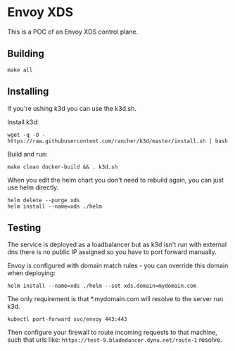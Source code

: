 # Envoy XDS

This is a POC of an Envoy XDS control plane.


## Building
```
make all
```

## Installing
If you're ushing k3d you can use the k3d.sh.

Install k3d:
```
wget -q -O - https://raw.githubusercontent.com/rancher/k3d/master/install.sh | bash
```

Build and run:
```
make clean docker-build && . k3d.sh
```

When you edit the helm chart you don't need to rebuild again, you can just use helm directly.

```
helm delete --purge xds
helm install --name=xds ./helm
```

## Testing
The service is deployed as a loadbalancer but as k3d isn't run with external dns there is no public IP assigned so you have to port forward manually.

Envoy is configured with domain match rules - you can override this domain when deploying:

```
helm install --name=xds ./helm --set xds.domain=mydomain.com
```

The only requirement is that *.mydomain.com will resolve to the server run k3d.

```
kubectl port-forward svc/envoy 443:443
```

Then configure your firewall to route incoming requests to that machine, such that urls like: `https://test-9.bladedancer.dynu.net/route-1` resolve.

